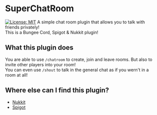 # SuperChatRoom
[![License: MIT](https://img.shields.io/badge/license-MIT-blue.svg)](LICENSE)
A simple chat room plugin that allows you to talk with friends privately!<br>
This is a Bungee Cord, Spigot & Nukkit plugin!<br>

## What this plugin does
You are able to use `/chatroom` to create, join and leave rooms. But also to invite other players into your room!<br>
You can even use `/shout` to talk in the general chat as if you wern't in a room at all!<br>

## Where else can I find this plugin?
* [Nukkit](https://cloudburstmc.org/resources/superchatroom.650/)
* [Spigot](https://www.spigotmc.org/resources/super-chat-room.88017/)

